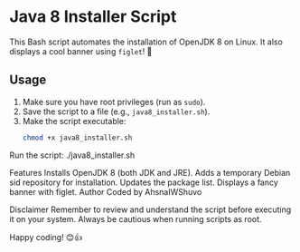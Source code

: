 # Java 8 Installer Script

This Bash script automates the installation of OpenJDK 8 on Linux. It also displays a cool banner using `figlet`! 🚀

## Usage

1. Make sure you have root privileges (run as `sudo`).
2. Save the script to a file (e.g., `java8_installer.sh`).
3. Make the script executable:
   ```bash
   chmod +x java8_installer.sh

Run the script:
./java8_installer.sh

Features
Installs OpenJDK 8 (both JDK and JRE).
Adds a temporary Debian sid repository for installation.
Updates the package list.
Displays a fancy banner with figlet.
Author
Coded by AhsnaIWShuvo

Disclaimer
Remember to review and understand the script before executing it on your system. Always be cautious when running scripts as root.

Happy coding! 😊👍

